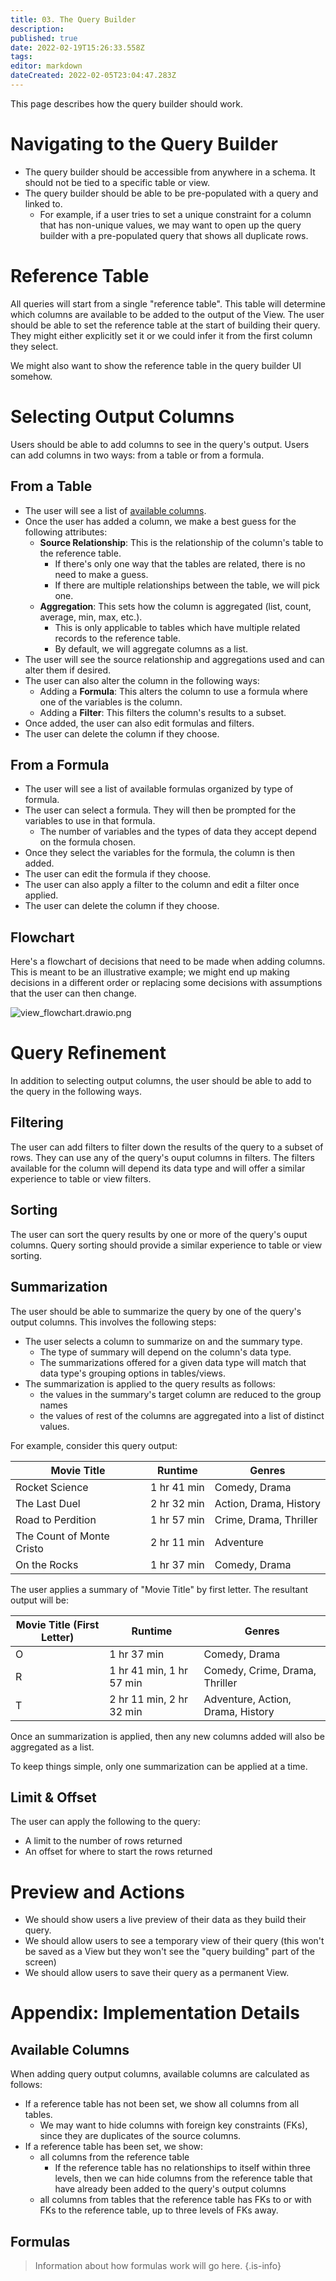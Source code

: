 ```yaml
---
title: 03. The Query Builder
description: 
published: true
date: 2022-02-19T15:26:33.558Z
tags: 
editor: markdown
dateCreated: 2022-02-05T23:04:47.283Z
---
```



This page describes how the query builder should work.

# Navigating to the Query Builder
- The query builder should be accessible from anywhere in a schema. It should not be tied to a specific table or view.
- The query builder should be able to be pre-populated with a query and linked to.
	- For example, if a user tries to set a unique constraint for a column that has non-unique values, we may want to open up the query builder with a pre-populated query that shows all duplicate rows.

# Reference Table
All queries will start from a single "reference table". This table will determine which columns are available to be added to the output of the View. The user should be able to set the reference table at the start of building their query. They might either explicitly set it or we could infer it from the first column they select.

We might also want to show the reference table in the query builder UI somehow.

# Selecting Output Columns
Users should be able to add columns to see in the query's output. Users can add columns in two ways: from a table or from a formula.

## From a Table
- The user will see a list of [available columns](#available-columns).
- Once the user has added a column, we make a best guess for the following attributes:
    - **Source Relationship**: This is the relationship of the column's table to the reference table. 
        - If there's only one way that the tables are related, there is no need to make a guess.
        - If there are multiple relationships between the table, we will pick one.
    - **Aggregation**: This sets how the column is aggregated (list, count, average, min, max, etc.). 
        - This is only applicable to tables which have multiple related records to the reference table. 
        - By default, we will aggregate columns as a list.
- The user will see the source relationship and aggregations used and can alter them if desired. 
- The user can also alter the column in the following ways:
  - Adding a **Formula**: This alters the column to use a formula where one of the variables is the column.
  - Adding a **Filter**: This filters the column's results to a subset.
- Once added, the user can also edit formulas and filters.
- The user can delete the column if they choose.

## From a Formula
- The user will see a list of available formulas organized by type of formula.
- The user can select a formula. They will then be prompted for the variables to use in that formula.
    - The number of variables and the types of data they accept depend on the formula chosen.
- Once they select the variables for the formula, the column is then added.
- The user can edit the formula if they choose.
- The user can also apply a filter to the column and edit a filter once applied.
- The user can delete the column if they choose.

## Flowchart
Here's a flowchart of decisions that need to be made when adding columns. This is meant to be an illustrative example; we might end up making decisions in a different order or replacing some decisions with assumptions that the user can then change.

![view_flowchart.drawio.png](/view_flowchart.drawio.png)

# Query Refinement
In addition to selecting output columns, the user should be able to add to the query in the following ways. 

## Filtering
The user can add filters to filter down the results of the query to a subset of rows. They can use any of the query's ouput columns in filters. The filters available for the column will depend its data type and will offer a similar experience to table or view filters.

## Sorting
The user can sort the query results by one or more of the query's ouput columns. Query sorting should provide a similar experience to table or view sorting.

## Summarization
The user should be able to summarize the query by one of the query's output columns. This involves the following steps:

- The user selects a column to summarize on and the summary type.
    - The type of summary will depend on the column's data type.
    - The summarizations offered for a given data type will match that data type's grouping options in tables/views.
- The summarization is applied to the query results as follows:
  - the values in the summary's target column are reduced to the group names
  - the values of rest of the columns are aggregated into a list of distinct values.

For example, consider this query output:

| Movie Title | Runtime | Genres |
|-|-|-|
| Rocket Science | 1 hr 41 min | Comedy, Drama |
| The Last Duel | 2 hr 32 min | Action, Drama, History |
| Road to Perdition | 1 hr 57 min | Crime, Drama, Thriller |
| The Count of Monte Cristo | 2 hr 11 min | Adventure |
| On the Rocks | 1 hr 37 min | Comedy, Drama |

The user applies a summary of "Movie Title" by first letter. The resultant output will be:

| Movie Title (First Letter) | Runtime | Genres |
|-|-|-|
| O | 1 hr 37 min | Comedy, Drama |
| R | 1 hr 41 min, 1 hr 57 min | Comedy, Crime, Drama, Thriller |
| T | 2 hr 11 min, 2 hr 32 min | Adventure, Action, Drama, History |

Once an summarization is applied, then any new columns added will also be aggregated as a list.

To keep things simple, only one summarization can be applied at a time.

## Limit & Offset
The user can apply the following to the query:
- A limit to the number of rows returned
- An offset for where to start the rows returned

# Preview and Actions
- We should show users a live preview of their data as they build their query.
- We should allow users to see a temporary view of their query (this won't be saved as a View but they won't see the "query building" part of the screen)
- We should allow users to save their query as a permanent View.

# Appendix: Implementation Details

## Available Columns
When adding query output columns, available columns are calculated as follows:

- If a reference table has not been set, we show all columns from all tables.
    - We may want to hide columns with foreign key constraints (FKs), since they are duplicates of the source columns.
- If a reference table has been set, we show:
    - all columns from the reference table 
        - If the reference table has no relationships to itself within three levels, then we can hide columns from the reference table that have already been added to the query's output columns
    - all columns from tables that the reference table has FKs to or with FKs to the reference table, up to three levels of FKs away.

## Formulas
> Information about how formulas work will go here.
{.is-info}
